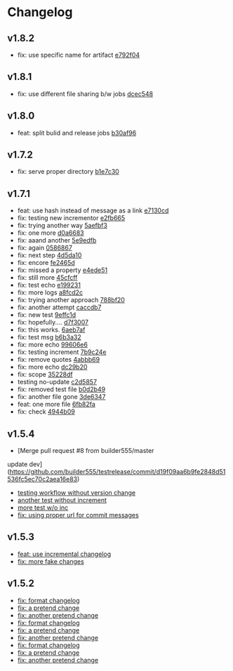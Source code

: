 # Changelog

## v1.8.2

* fix: use specific name for artifact [e792f04](https://github.com/builder555/testrelease/commit/e792f04d74c7245811823bcac0804c4fbfb699e2)

## v1.8.1

* fix: use different file sharing b/w jobs [dcec548](https://github.com/builder555/testrelease/commit/dcec548069e11d7c4bd5dfea7cd512ac3c91e823)

## v1.8.0

* feat: split bulid and release jobs [b30af96](https://github.com/builder555/testrelease/commit/b30af96be1bef42beb77f4313b71b1e7fdeb1466)

## v1.7.2

* fix: serve proper directory [b1e7c30](https://github.com/builder555/testrelease/commit/b1e7c30cfe762b9cf2d466cd3a5634737e53d62a)

## v1.7.1

* feat: use hash instead of message as a link [e7130cd](https://github.com/builder555/testrelease/commit/e7130cd11cd533510804a227f808ac0d1d0c959b)
* fix: testing new incrementor [e2fb665](https://github.com/builder555/testrelease/commit/e2fb6652c4705dcb74670eb30d727ac72bf0bbdc)
* fix: trying another way [5aefbf3](https://github.com/builder555/testrelease/commit/5aefbf33734768d7f2e972c111846719bfc75ea0)
* fix: one more [d0a6683](https://github.com/builder555/testrelease/commit/d0a6683d3df540e43770b7f88de24ea1a191dca8)
* fix: aaand another [5e9edfb](https://github.com/builder555/testrelease/commit/5e9edfb4ae8b7ddc91f411e2b82317b2df8a7c0d)
* fix: again [0586867](https://github.com/builder555/testrelease/commit/0586867689053dbf467489316101d53164f32a95)
* fix: next step [4d5da10](https://github.com/builder555/testrelease/commit/4d5da10380f720516f692c939152825ebf753c72)
* fix: encore [fe2465d](https://github.com/builder555/testrelease/commit/fe2465d2e3335f7169b3f0ebe736bf6576de6a23)
* fix: missed a property [e4ede51](https://github.com/builder555/testrelease/commit/e4ede5181ff51fdeba2980811181218a9d90711e)
* fix: still more [45cfcff](https://github.com/builder555/testrelease/commit/45cfcffaa3003e9f499a0cc14e98de7315b022f9)
* fix: test echo [e199231](https://github.com/builder555/testrelease/commit/e199231b15804bbf55462e46c78cc59ebbc6945f)
* fix: more logs [a8fcd2c](https://github.com/builder555/testrelease/commit/a8fcd2ca743c16e3fd97a0ecd37fa77f00fc0586)
* fix: trying another approach [788bf20](https://github.com/builder555/testrelease/commit/788bf204868be3703b233588e94cbde0c2e1e454)
* fix: another attempt [caccdb7](https://github.com/builder555/testrelease/commit/caccdb7135aa4b51cd130076f48bb48d7f9c8ba6)
* fix: new test [9effc1d](https://github.com/builder555/testrelease/commit/9effc1d043b6d784279eddc47195da99e2d0059a)
* fix: hopefully.... [d7f3007](https://github.com/builder555/testrelease/commit/d7f300727e8dd50c6f82bc9c73e7bcbcd7da62e2)
* fix: this works. [6aeb7af](https://github.com/builder555/testrelease/commit/6aeb7af9cba220a7b94cd23f4f3a83fed0472ab7)
* fix: test msg [b6b3a32](https://github.com/builder555/testrelease/commit/b6b3a32a32786c250fe5ea89538ba01e3e486693)
* fix: more echo [99606e6](https://github.com/builder555/testrelease/commit/99606e6b806f4a4890c45c5950a3f88f033d69ef)
* fix: testing increment [7b9c24e](https://github.com/builder555/testrelease/commit/7b9c24e72738490867bde59958c068423e666fd7)
* fix: remove quotes [4abbb69](https://github.com/builder555/testrelease/commit/4abbb69de9a65324fc7adb20a800e5f858b5d8e7)
* fix: more echo [dc29b20](https://github.com/builder555/testrelease/commit/dc29b20f3b6f61cc748067c40fc24c08fcb2396b)
* fix: scope [35228df](https://github.com/builder555/testrelease/commit/35228df6ce9ffa1cbf5ce804a85a8f7f0cd9ce47)
* testing no-update [c2d5857](https://github.com/builder555/testrelease/commit/c2d58576ee9bc77a3bfc10869bf99a2f695c75b9)
* fix: removed test file [b0d2b49](https://github.com/builder555/testrelease/commit/b0d2b49058896e21e7730b432161d3e0c2f33dcc)
* fix: another file gone [3de6347](https://github.com/builder555/testrelease/commit/3de63471563fc48c1d9d4d98c5b9921f8fb78f76)
* feat: one more file [6fb82fa](https://github.com/builder555/testrelease/commit/6fb82fa90d0fe724467b04f1922e7a45af434414)
* fix: check [4944b09](https://github.com/builder555/testrelease/commit/4944b092680fe567e5ba0bcdd31cc879f208a46a)

## v1.5.4

* [Merge pull request #8 from builder555/master

update dev](https://github.com/builder555/testrelease/commit/d19f09aa6b9fe2848d51536fc5ec70c2aea16e83)
* [testing workflow without version change](https://github.com/builder555/testrelease/commit/3cdd286aa74b79e68bffd61f66cdeea835d53c4e)
* [another test without increment](https://github.com/builder555/testrelease/commit/a1c10a571bb20e8372d9dad543c7111b30e8b8fa)
* [more test w/o inc](https://github.com/builder555/testrelease/commit/6ce0f8d638b82399ef75bcd883d5a67ffe8edc12)
* [fix: using proper url for commit messages](https://github.com/builder555/testrelease/commit/65e05a7027c9fd75b77b6265e0578d475b60ffad)

## v1.5.3

* [feat: use incremental changelog](https://api.github.com/repos/builder555/testrelease/git/commits/698e4e1dcd3268401cc1bebaabc5ae05d96de3e3)
* [fix: more fake changes](https://api.github.com/repos/builder555/testrelease/git/commits/fb7879dccd5116e0dd3e8d49e6dfaa65054d2464)

## v1.5.2

* [fix: format changelog](https://api.github.com/repos/builder555/testrelease/git/commits/9de4a612f7dfa80dbbdac7ed815720104ec0df56)
* [fix: a pretend change](https://api.github.com/repos/builder555/testrelease/git/commits/9de4a612f7dfa80dbbdac7ed815720104ec0df56)
* [fix: another pretend change](https://api.github.com/repos/builder555/testrelease/git/commits/9de4a612f7dfa80dbbdac7ed815720104ec0df56)
* [fix: format changelog](https://api.github.com/repos/builder555/testrelease/git/commits/691c795e70771ef77b566427f322f4b9fc309797)
* [fix: a pretend change](https://api.github.com/repos/builder555/testrelease/git/commits/691c795e70771ef77b566427f322f4b9fc309797)
* [fix: another pretend change](https://api.github.com/repos/builder555/testrelease/git/commits/691c795e70771ef77b566427f322f4b9fc309797)
* [fix: format changelog](https://api.github.com/repos/builder555/testrelease/git/commits/7f3f69ea4909bd65ee0fb0dd7177d45d4082d5fb)
* [fix: a pretend change](https://api.github.com/repos/builder555/testrelease/git/commits/7f3f69ea4909bd65ee0fb0dd7177d45d4082d5fb)
* [fix: another pretend change](https://api.github.com/repos/builder555/testrelease/git/commits/7f3f69ea4909bd65ee0fb0dd7177d45d4082d5fb)
